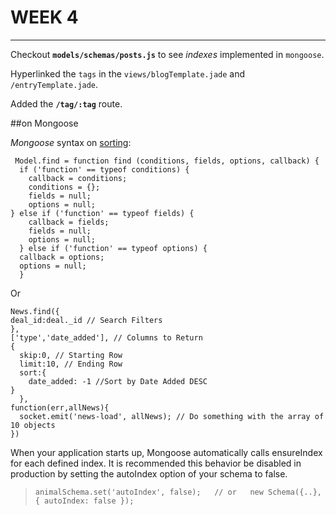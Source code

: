 WEEK 4
========

---

Checkout **`models/schemas/posts.js`** to see *indexes* implemented in `mongoose`.  

Hyperlinked the `tags` in the `views/blogTemplate.jade` and `/entryTemplate.jade`.

Added the **`/tag/:tag`** route.  


##on Mongoose


*Mongoose* syntax on [sorting](http://stackoverflow.com/questions/4299991/how-to-sort-in-mongoose):  

     Model.find = function find (conditions, fields, options, callback) {
      if ('function' == typeof conditions) {
        callback = conditions;
        conditions = {};
        fields = null;
        options = null;  
    } else if ('function' == typeof fields) {
        callback = fields;
        fields = null;
        options = null;
      } else if ('function' == typeof options) {
      callback = options;
      options = null;
      } 

Or  

    News.find({
    deal_id:deal._id // Search Filters
  	},
  	['type','date_added'], // Columns to Return
  	{
      skip:0, // Starting Row
      limit:10, // Ending Row
      sort:{
        date_added: -1 //Sort by Date Added DESC
    }
	  },
  	function(err,allNews){
      socket.emit('news-load', allNews); // Do something with the array of 10 objects
  	})


When your application starts up, Mongoose automatically calls ensureIndex for each defined index. It is recommended this behavior be disabled in production by setting the autoIndex option of your schema to false.

>`animalSchema.set('autoIndex', false);  
// or  
new Schema({..}, { autoIndex: false });`

